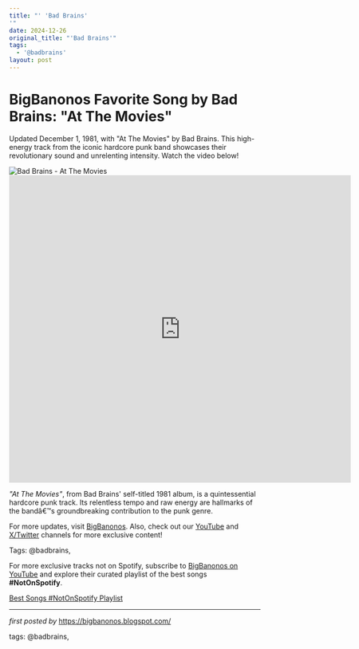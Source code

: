 ```yaml
---
title: "' 'Bad Brains'
'"
date: 2024-12-26
original_title: "'Bad Brains'"
tags:
  - '@badbrains'
layout: post
---
```

<!-- Title of the Post -->
<h1 >BigBanonos Favorite Song by Bad Brains: "At The Movies"</h1> <!-- Introductory Text -->
<p >Updated December 1, 1981, with "At The Movies" by Bad Brains. This high-energy track from the iconic hardcore punk band showcases their revolutionary sound and unrelenting intensity. Watch the video below!</p> <!-- Featured Image -->
<div > <img src="https://faroutmagazine.co.uk/static/uploads/1/2021/01/Bad-Brains-Changed-Punk-1.jpg" alt="Bad Brains - At The Movies" />
</div> <!-- YouTube Video Embed -->
<div > <iframe width="685" height="617" src="https://www.youtube.com/embed/_-qJ6KeaTKA" title="At the Movies" frameborder="0" allow="accelerometer; autoplay; clipboard-write; encrypted-media; gyroscope; picture-in-picture; web-share" referrerpolicy="strict-origin-when-cross-origin" allowfullscreen></iframe>
</div> <!-- Song Information -->
<div > <p><em>"At The Movies"</em>, from Bad Brains' self-titled 1981 album, is a quintessential hardcore punk track. Its relentless tempo and raw energy are hallmarks of the bandâ€™s groundbreaking contribution to the punk genre.</p>
</div> <!-- Footer Links -->
<div > <p>For more updates, visit <a href="https://bigbanonos.blogspot.com/" target="_blank">BigBanonos</a>. Also, check out our <a href="https://www.youtube.com/@BigBanonos" target="_blank">YouTube</a> and <a href="https://x.com/bigbanonos" target="_blank">X/Twitter</a> channels for more exclusive content!</p>
</div> <!-- Tags -->
<p >Tags: @badbrains,</p>


<!--Subscribe and Playlist Links-->
<div>
    <p>For more exclusive tracks not on Spotify, subscribe to <a href="https://www.youtube.com/@BigBanonos" target="_blank">BigBanonos on YouTube</a> and explore their curated playlist of the best songs <strong>#NotOnSpotify</strong>.</p>
    <p><a href="https://www.youtube.com/playlist?list=PLtuNtuTatqI0kFahUCbtbfenC_ET5O_tr" target="_blank">Best Songs #NotOnSpotify Playlist<br /></a></p></div>

<hr />

<p><em>first posted by</em> <a href="https://bigbanonos.blogspot.com/" rel="noopener" target="_new">https://bigbanonos.blogspot.com/</a></p>

<p>tags: @badbrains,</p>
